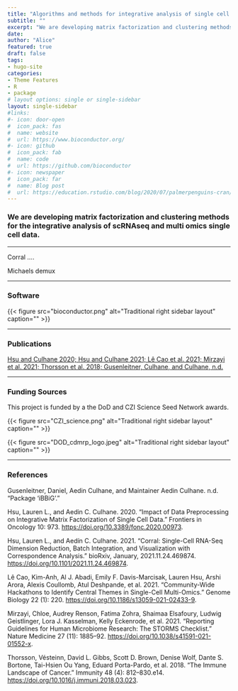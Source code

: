 ```yaml
---
title: "Algorithms and methods for integrative analysis of single cell omics data"
subtitle: ""
excerpt: "We are developing matrix factorization and clustering methods for the integrative analysis of scRNAseq and multi omics single cell data."
date: 
author: "Alice"
featured: true
draft: false
tags:
- hugo-site
categories:
- Theme Features
- R
- package
# layout options: single or single-sidebar
layout: single-sidebar
#links:
#- icon: door-open
#  icon_pack: fas
#  name: website
#  url: https://www.bioconductor.org/
#- icon: github
#  icon_pack: fab
#  name: code
#  url: https://github.com/bioconductor
#- icon: newspaper
#  icon_pack: far
#  name: Blog post
#  url: https://education.rstudio.com/blog/2020/07/palmerpenguins-cran/
---
```


### We are developing matrix factorization and clustering methods for the integrative analysis of scRNAseq and multi omics single cell data.

---

Corral ….

Michaels demux

---

### Software

{{< figure src="bioconductor.png" alt="Traditional right sidebar layout" caption="" >}}

---

### Publications

[Hsu and Culhane 2020; Hsu and Culhane 2021; Lê Cao et al. 2021; Mirzayi et al. 2021; Thorsson et al. 2018; Gusenleitner, Culhane, and Culhane, n.d.](https://www.biorxiv.org/content/10.1101/2021.11.24.469874v3)


---

### Funding Sources

This project is funded by a the DoD and CZI Science Seed Network awards.

{{< figure src="CZI_science.png" alt="Traditional right sidebar layout" caption="" >}}

{{< figure src="DOD_cdmrp_logo.jpeg" alt="Traditional right sidebar layout" caption="" >}}

---

### References


Gusenleitner, Daniel, Aedin Culhane, and Maintainer Aedin Culhane. n.d. “Package ‘iBBiG’.”

Hsu, Lauren L., and Aedin C. Culhane. 2020. “Impact of Data Preprocessing on Integrative Matrix Factorization of Single Cell Data.” Frontiers in Oncology 10: 973. https://doi.org/10.3389/fonc.2020.00973.

Hsu, Lauren L., and Aedín C. Culhane. 2021. “Corral: Single-Cell RNA-Seq Dimension Reduction, Batch Integration, and Visualization with Correspondence Analysis.”
bioRxiv, January, 2021.11.24.469874. https://doi.org/10.1101/2021.11.24.469874.

Lê Cao, Kim-Anh, Al J. Abadi, Emily F. Davis-Marcisak, Lauren Hsu, Arshi Arora, Alexis Coullomb, Atul Deshpande, et al. 2021. “Community-Wide Hackathons to Identify Central Themes in Single-Cell Multi-Omics.” Genome Biology 22 (1): 220. https://doi.org/10.1186/s13059-021-02433-9.

Mirzayi, Chloe, Audrey Renson, Fatima Zohra, Shaimaa Elsafoury, Ludwig Geistlinger, Lora J. Kasselman, Kelly Eckenrode, et al. 2021. “Reporting Guidelines for Human Microbiome Research: The STORMS Checklist.” Nature Medicine 27 (11): 1885–92. https://doi.org/10.1038/s41591-021-01552-x.

Thorsson, Vésteinn, David L. Gibbs, Scott D. Brown, Denise Wolf, Dante S. Bortone, Tai-Hsien Ou Yang, Eduard Porta-Pardo, et al. 2018. “The Immune Landscape of Cancer.” Immunity 48 (4): 812–830.e14. https://doi.org/10.1016/j.immuni.2018.03.023.



